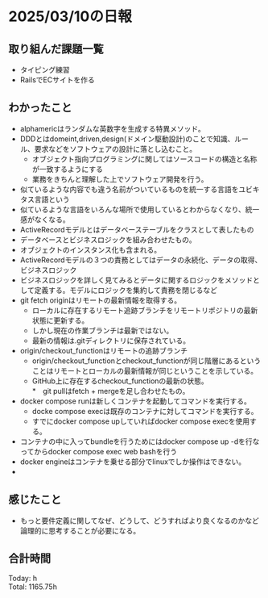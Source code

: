 
# 2025/03/10の日報
## 取り組んだ課題一覧
* タイピング練習
*  RailsでECサイトを作る
## わかったこと
* alphamericはランダムな英数字を生成する特異メソッド。
* DDDとはdomeint,driven,design(ドメイン駆動設計)のことで知識、ルール、要求などをソフトウェアの設計に落とし込むこと。
  *  オブジェクト指向プログラミングに関してはソースコードの構造と名称が一致するようにする
  *  業務をきちんと理解した上でソフトウェア開発を行う。
*  似ているような内容でも違う名前がついているものを統一する言語をユビキタス言語という
  *  似ているような言語をいろんな場所で使用しているとわからなくなり、統一感がなくなる。
*  ActiveRecordモデルとはデータベーステーブルをクラスとして表したもの
  *  データベースとビジネスロジックを組み合わせたもの。
  *  オブジェクトのインスタンス化も含まれる。
*  ActiveRecordモデルの３つの責務としてはデータの永続化、データの取得、ビジネスロジック
  *  ビジネスロジックを詳しく見てみるとデータに関するロジックをメソッドとして定義する。モデルにロジックを集約して責務を閉じるなど
* git fetch originはリモートの最新情報を取得する。
  * ローカルに存在するリモート追跡ブランチをリモートリポジトリの最新状態に更新する。
  * しかし現在の作業ブランチは最新ではない。
  * 最新の情報は.gitディレクトリに保存されている。
* origin/checkout_functionはリモートの追跡ブランチ
  *  origin/checkout_functionとcheckout_functionが同じ階層にあるということはリモートとローカルの最新情報が同じということを示している。
  * GitHub上に存在するcheckout_functionの最新の状態。   
*　git pullはfetch + mergeを足し合わせたもの。
* docker compose runは新しくコンテナを起動してコマンドを実行する。
  * docke compose execは既存のコンテナに対してコマンドを実行する。
  * すでにdocker compose upしていればdocker compose execを使用する。
* コンテナの中に入ってbundleを行うためにはdocker compose up -dを行なってからdocker compose exec web bashを行う
* docker engineはコンテナを乗せる部分でlinuxでしか操作はできない。
*    　                
## 感じたこと
* もっと要件定義に関してなぜ、どうして、どうすればより良くなるのかなど論理的に思考することが必要になる。
## 合計時間 
Today: h<br>
Total: 1165.75h
